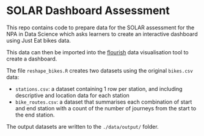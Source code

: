# SOLAR Dashboard Assessment


This repo contains code to prepare data for the SOLAR assessment for the NPA in Data Science which asks learners to create an interactive dashboard using Just Eat bikes data.

This data can then be imported into the [flourish](https://flourish.studio/) data visualisation tool to create a dashboard.

The file `reshape_bikes.R` creates two datasets using the original `bikes.csv` data:

* `stations.csv`: a dataset containing 1 row per station, and including descriptive and location data for each station 
* `bike_routes.csv`: a dataset that summarises each combination of start and end station with a count of the number of journeys from the start to the end station.

The output datasets are written to the `./data/output/` folder.
